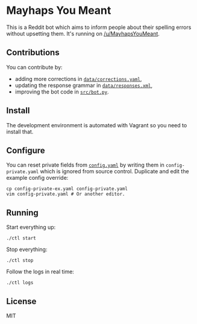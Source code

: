 # Mayhaps You Meant

This is a Reddit bot which aims to inform people about their spelling errors
without upsetting them. It's running on [/u/MayhapsYouMeant][bot].

## Contributions

You can contribute by:

* adding more corrections in [`data/corrections.yaml`](data/corrections.yaml),
* updating the response grammar in [`data/responses.xml`](data/responses.xml),
* improving the bot code in [`src/bot.py`](src/bot.py).

## Install

The development environment is automated with Vagrant so you need to install that.

## Configure

You can reset private fields from [`config.yaml`](config.yaml) by writing them
in `config-private.yaml` which is ignored from source control. Duplicate and
edit the example config override:

    cp config-private-ex.yaml config-private.yaml
    vim config-private.yaml # Or another editor.

## Running

Start everything up:

    ./ctl start

Stop everything:

    ./ctl stop

Follow the logs in real time:

    ./ctl logs

## License

MIT

[bot]: http://www.reddit.com/user/MayhapsYouMeant/

